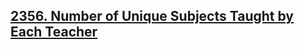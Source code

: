 ## [2356. Number of Unique Subjects Taught by Each Teacher](https://leetcode.com/problems/number-of-unique-subjects-taught-by-each-teacher)
